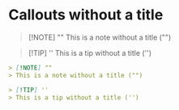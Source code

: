 # Callouts without a title

> [!NOTE] ""
> This is a note without a title ("")

> [!TIP] ''
> This is a tip without a title ('')


```md
> [!NOTE] ""
> This is a note without a title ("")

> [!TIP] ''
> This is a tip without a title ('')
```